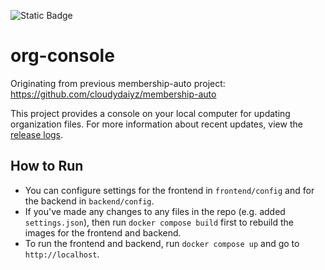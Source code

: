 ![Static Badge](https://img.shields.io/badge/version-1.0-blue)
# org-console
Originating from previous membership-auto project: https://github.com/cloudydaiyz/membership-auto

This project provides a console on your local computer for updating organization files. For more information about recent updates, view the [release logs](UPDATES.md).

## How to Run
+ You can configure settings for the frontend in `frontend/config` and for the backend in `backend/config`.
+ If you've made any changes to any files in the repo (e.g. added `settings.json`), then run `docker compose build` first to rebuild the images for the frontend and backend. 
+ To run the frontend and backend, run `docker compose up` and go to `http://localhost`. 
